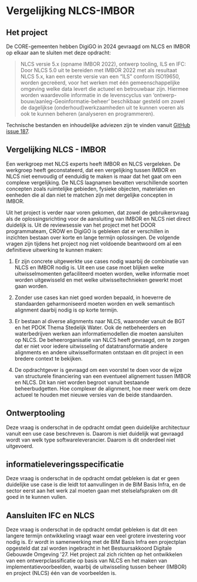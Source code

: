 # Vergelijking NLCS-IMBOR

## Het project
De CORE-gemeenten hebben DigiGO in 2024 gevraagd om NLCS en IMBOR op elkaar aan te sluiten met deze opdracht: 

> NLCS versie 5.x (opname IMBOR 2022), ontwerp tooling, ILS en IFC:
Door NLCS 5.0 uit te bereiden met IMBOR 2022 met als resultaat NLCS 5.x, kan een eerste versie van een “ILS” conform ISO19650, worden gecreëerd, voor het werken met één gemeenschappelijke omgeving welke data levert die actueel en betrouwbaar zijn. Hiermee worden waardevolle informatie in de levenscyclus van ‘ontwerp-bouw/aanleg-Geoinformatie-beheer’ beschikbaar gesteld om zowel de dagelijkse (onderhoud)werkzaamheden uit te kunnen voeren als ook te kunnen beheren (analyseren en programmeren).

 Technische bestanden en inhoudelijke adviezen zijn te vinden vanuit [GitHub issue 187](https://github.com/nl-digigo/NLCS/issues/187).

 ## Vergelijking NLCS - IMBOR
 Een werkgroep met NLCS experts heeft IMBOR en NLCS vergeleken. De werkgroep heeft geconstateerd, dat een vergelijking tussen IMBOR en NLCS niet eenvoudig of eenduidig te maken is maar dat het gaat om een complexe vergelijking. De NLCS laagnamen bevatten verschillende soorten concepten zoals ruimtelijke gebieden, fysieke objecten, materialen en eenheden die al dan niet te matchen zijn met dergelijke concepten in IMBOR. 

Uit het project is verder naar voren gekomen, dat zowel de gebruikersvraag als de oplossingsrichting voor de aansluiting van IMBOR en NLCS niet direct duidelijk is. Uit de reviewsessie van het project met het DOOR programmateam, CROW en DigiGO is gebleken dat er verschillen in inzichten bestaan over korte en lange termijn oplossingen. De volgende vragen zijn tijdens het project nog niet voldoende beantwoord om al een definitieve uitwerking te kunnen maken:

1. Er zijn concrete uitgewerkte use cases nodig waarbij de combinatie van NLCS en IMBOR nodig is. Uit een use case moet blijken welke uitwisselmomenten gefaciliteerd moeten worden, welke informatie moet worden uitgewisseld en met welke uitwisseltechnieken gewerkt moet gaan worden.

2. Zonder use cases kan niet goed worden bepaald, in hoeverre de standaarden geharmoniseerd moeten worden en welk semantisch alignment daarbij nodig is op korte termijn.

3. Er bestaan al diverse alignments naar NLCS, waaronder vanuit de BGT en het PDOK Thema Stedelijk Water. Ook de netbeheerders en waterbedrijven werken aan informatiemodellen die moeten aansluiten op NLCS. De beheerorganisatie van NLCS heeft gevraagd, om te zorgen dat er niet voor iedere uitwisseling of datatransformatie andere alignments en andere uitwisselformaten ontstaan en dit project in een bredere context te bekijken.

4. De opdrachtgever is gevraagd om een voorstel te doen voor de wijze van structurele financiering van een eventueel alignement tussen IMBOR en NLCS. Dit kan niet worden begroot vanuit bestaande beheerbudgetten. Hoe complexer de alignment, hoe meer werk om deze actueel te houden met nieuwe versies van de beide standaarden.

## Ontwerptooling
Deze vraag is onderschat in de opdracht omdat geen duidelijke architectuur vanuit een use case beschreven is. Daarom is niet duidelijk wat gevraagd wordt van welk type softwareleverancier. Daarom is dit onderdeel niet uitgevoerd.

## informatieleveringsspecificatie
Deze vraag is onderschat in de opdracht omdat gebleken is dat er geen duidelijke use case is die leidt tot aanvullingen in de BIM Basis Infra, en de sector eerst aan het werk zal moeten gaan met stelselafspraken om dit goed in te kunnen vullen.

## Aansluiten IFC en NLCS
Deze vraag is onderschat in de opdracht omdat gebleken is dat dit een langere termijn ontwikkeling vraagt waar een veel grotere investering voor nodig is. Er wordt in samenwerking met de BIM Basis Infra een projectplan opgesteld dat zal worden ingebracht in het Bestuursakkoord Digitale Gebouwde Omgeving '27. Het project zal zich richten op het ontwikkelen van een ontwerpclassificatie op basis van NLCS en het maken van implementatievoorbeelden, waarbij de uitwisseling tussen beheer (IMBOR) en project (NLCS) één van de voorbeelden is. 
